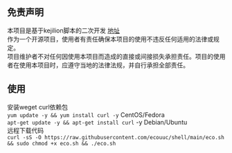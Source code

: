 ## 免责声明
本项目是基于kejilion脚本的二次开发 [地址](https://github.com/kejilion/sh) <br>
作为一个开源项目，使用者有责任确保本项目的使用不违反任何适用的法律或规定。<br>
项目维护者不对任何因使用本项目而造成的直接或间接损失承担责任。项目的使用者在使用本项目时，应遵守当地的法律法规，并自行承担全部责任。<br>

## 使用
安装weget curl依赖包<br>
`yum update -y && yum install curl -y`   CentOS/Fedora<br>
`apt-get update -y && apt-get install curl` -y   Debian/Ubuntu<br>
远程下载代码<br>
`curl -sS -O https://raw.githubusercontent.com/ecouuc/shell/main/eco.sh && sudo chmod +x eco.sh && ./eco.sh`
